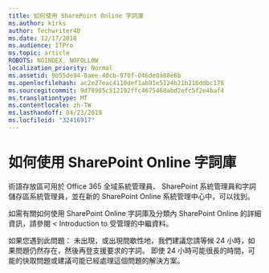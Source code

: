 ```yaml
---
title: 如何使用 SharePoint Online 字詞庫
ms.author: kirks
author: Techwriter40
ms.date: 12/17/2018
ms.audience: ITPro
ms.topic: article
ROBOTS: NOINDEX, NOFOLLOW
localization_priority: Normal
ms.assetid: 9b55de94-8aee-40cb-970f-046de0a80e6b
ms.openlocfilehash: ac2e27eac4110def1ab91e5124b21b216ddbc178
ms.sourcegitcommit: 9d78905c512192ffc4675468abd2efc5f2e4baf4
ms.translationtype: MT
ms.contentlocale: zh-TW
ms.lasthandoff: 04/23/2019
ms.locfileid: "32416917"
---
```

# <a name="how-to-use-the-sharepoint-online-term-store"></a>如何使用 SharePoint Online 字詞庫

術語存放區可用於 Office 365 全域系統管理員、 SharePoint 系統管理員和字詞儲存區系統管理員，並在新的 SharePoint Online 系統管理中心中，可以找到。 
  
如需有關如何使用 SharePoint Online 字詞庫及分類內 SharePoint Online 的詳細資訊，請參閱 < <b0>Introduction to 受管理的中繼資料</b0>。
  
如果您遇到此問題： 未出現，或出現間歇性地，我們建議您請等候 24 小時，如果問題仍然存在，然後再登支援要求的字詞。 即使 24 小時可能很長的時間，可能的快取問題或建議可能已經處理這個問題的解決方案。
  

